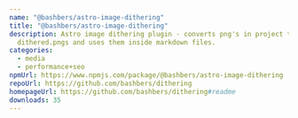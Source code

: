 ```yaml
---
name: "@bashbers/astro-image-dithering"
title: "@bashbers/astro-image-dithering"
description: Astro image dithering plugin - converts png's in project to
  dithered.pngs and uses them inside markdown files.
categories:
  - media
  - performance+seo
npmUrl: https://www.npmjs.com/package/@bashbers/astro-image-dithering
repoUrl: https://github.com/bashbers/dithering
homepageUrl: https://github.com/bashbers/dithering#readme
downloads: 35
---
```

